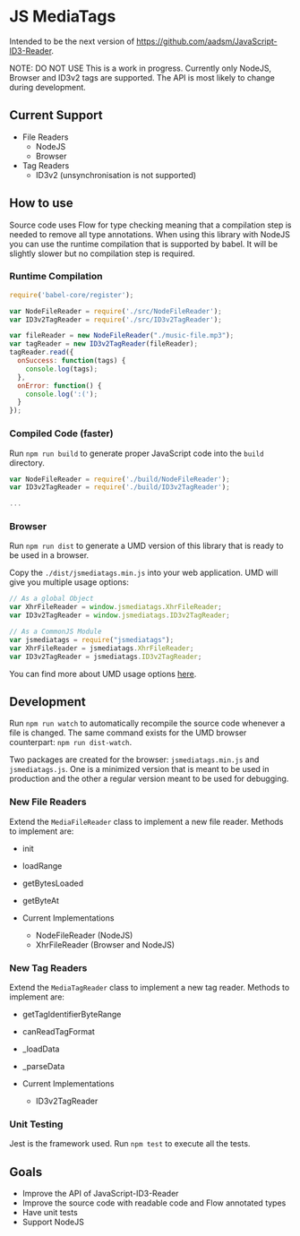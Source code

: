 # JS MediaTags

Intended to be the next version of https://github.com/aadsm/JavaScript-ID3-Reader.

NOTE: DO NOT USE
This is a work in progress. Currently only NodeJS, Browser and ID3v2 tags are supported. The API is most likely to change during development.

## Current Support

* File Readers
  * NodeJS
  * Browser
* Tag Readers
  * ID3v2 (unsynchronisation is not supported)

## How to use

Source code uses Flow for type checking meaning that a compilation step is needed to remove all type annotations.
When using this library with NodeJS you can use the runtime compilation that is supported by babel. It will be slightly slower but no compilation step is required.

### Runtime Compilation

```javascript
require('babel-core/register');

var NodeFileReader = require('./src/NodeFileReader');
var ID3v2TagReader = require('./src/ID3v2TagReader');

var fileReader = new NodeFileReader("./music-file.mp3");
var tagReader = new ID3v2TagReader(fileReader);
tagReader.read({
  onSuccess: function(tags) {
    console.log(tags);
  },
  onError: function() {
    console.log(':(');
  }
});
```

### Compiled Code (faster)

Run `npm run build` to generate proper JavaScript code into the `build` directory.

```javascript
var NodeFileReader = require('./build/NodeFileReader');
var ID3v2TagReader = require('./build/ID3v2TagReader');

...
```

### Browser

Run `npm run dist` to generate a UMD version of this library that is ready to be used in a browser.

Copy the `./dist/jsmediatags.min.js` into your web application.
UMD will give you multiple usage options:

```javascript
// As a global Object
var XhrFileReader = window.jsmediatags.XhrFileReader;
var ID3v2TagReader = window.jsmediatags.ID3v2TagReader;

// As a CommonJS Module
var jsmediatags = require("jsmediatags");
var XhrFileReader = jsmediatags.XhrFileReader;
var ID3v2TagReader = jsmediatags.ID3v2TagReader;
```

You can find more about UMD usage options [here](http://www.forbeslindesay.co.uk/post/46324645400/standalone-browserify-builds).

## Development

Run `npm run watch` to automatically recompile the source code whenever a file is changed.
The same command exists for the UMD browser counterpart: `npm run dist-watch`.

Two packages are created for the browser: `jsmediatags.min.js` and `jsmediatags.js`. One is a minimized version that is meant to be used in production and the other a regular version meant to be used for debugging.

### New File Readers

Extend the `MediaFileReader` class to implement a new file reader. Methods to implement are:

* init
* loadRange
* getBytesLoaded
* getByteAt

* Current Implementations
  * NodeFileReader (NodeJS)
  * XhrFileReader (Browser and NodeJS)

### New Tag Readers

Extend the `MediaTagReader` class to implement a new tag reader. Methods to implement are:

* getTagIdentifierByteRange
* canReadTagFormat
* \_loadData
* \_parseData

* Current Implementations
  * ID3v2TagReader

### Unit Testing

Jest is the framework used. Run `npm test` to execute all the tests.

## Goals

* Improve the API of JavaScript-ID3-Reader
* Improve the source code with readable code and Flow annotated types
* Have unit tests
* Support NodeJS
